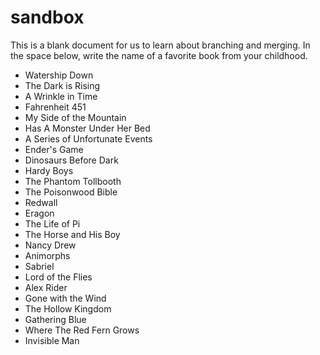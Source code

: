 # sandbox

This is a blank document for us to learn about branching and merging. In the space below, write the name of a favorite book from your childhood.

* Watership Down
* The Dark is Rising
* A Wrinkle in Time
* Fahrenheit 451
* My Side of the Mountain
* Has A Monster Under Her Bed 
* A Series of Unfortunate Events
* Ender's Game
* Dinosaurs Before Dark 
* Hardy Boys
* The Phantom Tollbooth
* The Poisonwood Bible
* Redwall
* Eragon
* The Life of Pi
* The Horse and His Boy
* Nancy Drew
* Animorphs
* Sabriel
* Lord of the Flies
* Alex Rider
* Gone with the Wind
* The Hollow Kingdom
* Gathering Blue
* Where The Red Fern Grows
* Invisible Man  
